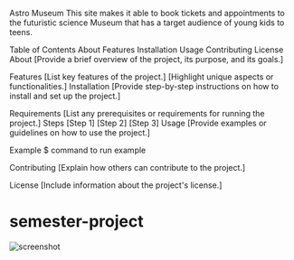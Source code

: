 Astro Museum
This site makes it able to book tickets and appointments to the futuristic science Museum that has a target audience of young kids to teens.

Table of Contents
About
Features
Installation
Usage
Contributing
License
About
[Provide a brief overview of the project, its purpose, and its goals.]

Features
[List key features of the project.]
[Highlight unique aspects or functionalities.]
Installation
[Provide step-by-step instructions on how to install and set up the project.]

Requirements
[List any prerequisites or requirements for running the project.]
Steps
[Step 1]
[Step 2]
[Step 3]
Usage
[Provide examples or guidelines on how to use the project.]

Example
$ command to run example
 
 
Contributing
[Explain how others can contribute to the project.]
 

License
[Include information about the project's license.]
# semester-project
![screenshot](https://i.imgur.com/wJJyY6Z.png)
